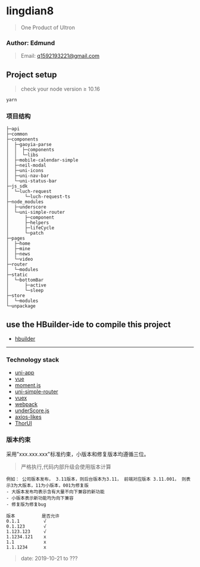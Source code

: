# lingdian8
> One Product of Ultron

### Author: Edmund
> Email: q1592193221@gmail.com
## Project setup

> check your node version ≥ 10.16
```js
yarn
```

### 项目结构
```
├─api
├─common
├─components
│  ├─gaoyia-parse
│  │  ├─components
│  │  └─libs
│  ├─mobile-calendar-simple
│  ├─neil-modal
│  ├─uni-icons
│  ├─uni-nav-bar
│  └─uni-status-bar
├─js_sdk
│  └─luch-request
│      └─luch-request-ts
├─node_modules
│  ├─underscore
│  └─uni-simple-router
│      ├─component
│      ├─helpers
│      ├─lifeCycle
│      └─patch
├─pages
│  ├─home
│  ├─mine
│  ├─news
│  └─video
├─router
│  └─modules
├─static
│  └─bottomBar
│      ├─active
│      └─sleep
├─store
│  └─modules
└─unpackage
```

## use the HBuilder-ide to compile this project
- [hbuilder](https://dcloud.io/)

---

### Technology stack

- [uni-app](https://uniapp.dcloud.io/)
- [vue](https://cn.vuejs.org/v2/api/)
- [moment.js](http://momentjs.cn/)
- [uni-simple-router](https://ext.dcloud.net.cn/plugin?id=578)
- [vuex](https://vuex.vuejs.org/zh/guide/)
- [webpack](https://www.webpackjs.com/)
- [underScore.js](https://www.html.cn/doc/underscore/)
- [axios-likes](https://ext.dcloud.net.cn/plugin?id=392)
- [ThorUI](http://www.donarui.com/)

### 版本约束

采用"xxx.xxx.xxx"标准约束，小版本和修复版本均遵循三位。
> 严格执行,代码内部升级会使用版本计算

    例如： 公司版本发布， 3.11版本，则后台版本为3.11， 前端对应版本 3.11.001， 则表示3为大版本，11为小版本，001为修复版
    - 大版本发布均表示含有大量不向下兼容的新功能
    - 小版本表示新功能均为向下兼容
    - 修复版为修复bug
    
    版本          是否允许
    0.1.1         √
    0.1.123       √
    1.123.123     √
    1.1234.121    x
    1.1           x
    1.1.1234      x
> date: 2019-10-21 to ??? 
